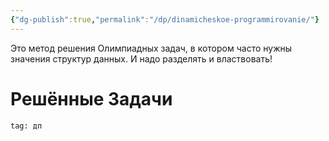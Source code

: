 ```yaml
---
{"dg-publish":true,"permalink":"/dp/dinamicheskoe-programmirovanie/"}
---
```


Это метод решения Олимпиадных задач, в котором часто нужны значения структур данных.  И надо разделять и властвовать!

# Решённые Задачи
```query
tag: дп
```